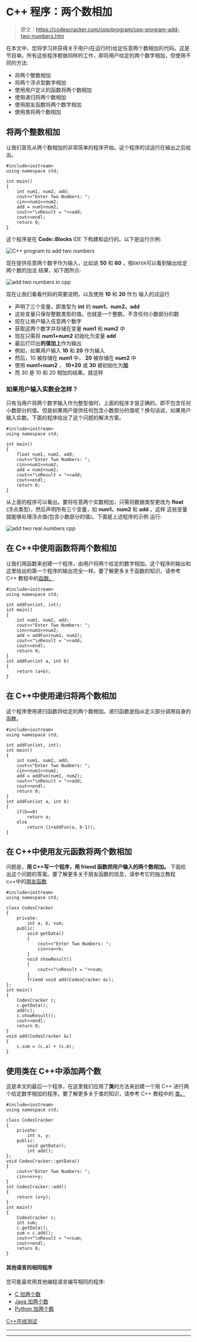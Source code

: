 # C++ 程序：两个数相加

> 原文：<https://codescracker.com/cpp/program/cpp-program-add-two-numbers.htm>

在本文中，您将学习并获得关于用户(在运行时)给定任意两个数相加的代码。这是节目单。所有这些程序都做同样的工作，即将用户给定的两个数字相加，但使用不同的方法:

*   将两个整数相加
*   将两个浮点型数字相加
*   使用用户定义的函数将两个数相加
*   使用递归将两个数相加
*   使用朋友函数将两个数字相加
*   使用类将两个数相加

## 将两个整数相加

让我们首先从两个数相加的非常简单的程序开始。这个程序的试运行在输出之后给出。

```
#include<iostream>
using namespace std;

int main()
{
    int num1, num2, add;
    cout<<"Enter Two Numbers: ";
    cin>>num1>>num2;
    add = num1+num2;
    cout<<"\nResult = "<<add;
    cout<<endl;
    return 0;
}
```

这个程序是在 **Code::Blocks** IDE 下构建和运行的。以下是运行示例:

![C++ program to add two numbers](img/bc600935610a8cdd95b14f410f7e92aa.png)

现在提供任意两个数字作为输入，比如说 **50** 和 **60** 。按`ENTER`可以看到输出给定两个数的加法 结果，如下图所示:

![add two numbers in cpp](img/afc2120daa3e7f6d4e2b3351812b77a4.png)

现在让我们看看代码的简要说明，以及使用 **10** 和 **20** 作为 输入的试运行

*   声明了三个变量，即类型为 **int** 的 **num1、num2、add**
*   这些变量只保存整数类型的值。也就是一个整数。不含任何小数部分的数
*   现在让用户输入任意两个数字
*   获取这两个数字并存储在变量 **num1** 和 **num2** 中
*   现在只需将 **num1+num2** 初始化为变量 **add**
*   最后打印出**的值加上**作为输出
*   例如，如果用户输入 **10** 和 **20** 作为输入
*   然后，10 被存储在 **num1** 中， **20** 被存储在 **num2** 中
*   使用 **num1+num2** ， **10+20** 或 **30** 被初始化为**加**
*   而 30 是 10 和 20 相加的结果。就这样

### 如果用户输入实数会怎样？

只有当用户将两个数字输入作为整型值时，上面的程序才是正确的。即不包含任何小数部分的值。但是如果用户提供任何包含小数部分的值呢？换句话说，如果用户输入实数。下面的程序给出了这个问题的解决方案。

```
#include<iostream>
using namespace std;

int main()
{
    float num1, num2, add;
    cout<<"Enter Two Numbers: ";
    cin>>num1>>num2;
    add = num1+num2;
    cout<<"\nResult = "<<add;
    cout<<endl;
    return 0;
}
```

从上面的程序可以看出。要将任意两个实数相加，只需将数据类型更改为 **float** (浮点类型)，然后声明所有三个变量，如 **num1、num2** 和 **add** 。这样 这些变量就能够处理浮点值(包含小数部分的值)。下面是上述程序的示例 运行:

![add two real numbers cpp](img/eaa3c986ba95e4b321245fe20265208d.png)

## 在 C++中使用函数将两个数相加

让我们用函数来创建一个程序，由用户将两个给定的数字相加。这个程序的输出和这里给出的第一个程序的输出完全一样。要了解更多关于函数的知识，请参考 C++ 教程中的[函数。](/cpp/cpp-functions.htm)

```
#include<iostream>
using namespace std;

int addFun(int, int);
int main()
{
    int num1, num2, add;
    cout<<"Enter Two Numbers: ";
    cin>>num1>>num2;
    add = addFun(num1, num2);
    cout<<"\nResult = "<<add;
    cout<<endl;
    return 0;
}
int addFun(int a, int b)
{
    return (a+b);
}
```

## 在 C++中使用递归将两个数相加

这个程序使用递归函数将给定的两个数相加。递归函数是指从定义部分调用自身的函数。

```
#include<iostream>
using namespace std;

int addFun(int, int);
int main()
{
    int num1, num2, add;
    cout<<"Enter Two Numbers: ";
    cin>>num1>>num2;
    add = addFun(num1, num2);
    cout<<"\nResult = "<<add;
    cout<<endl;
    return 0;
}
int addFun(int a, int b)
{
    if(b==0)
        return a;
    else
        return (1+addFun(a, b-1));
}
```

## 在 C++中使用友元函数将两个数相加

问题是，**用 C++写一个程序，用 friend 函数把用户输入的两个数相加。** 下面给出这个问题的答案。要了解更多关于朋友函数的信息，请参考它的独立教程 c++中的[朋友函数](/cpp/cpp-friend-function.htm)

```
#include<iostream>
using namespace std;

class CodesCracker
{
    private:
        int a, b, sum;
    public:
        void getData()
        {
            cout<<"Enter Two Numbers: ";
            cin>>a>>b;
        }
        void showResult()
        {
            cout<<"\nResult = "<<sum;
        }
        friend void add(CodesCracker &c);
};
int main()
{
    CodesCracker c;
    c.getData();
    add(c);
    c.showResult();
    cout<<endl;
    return 0;
}
void add(CodesCracker &c)
{
    c.sum = (c.a) + (c.b);
}
```

## 使用类在 C++中添加两个数

这是本文的最后一个程序，在这里我们应用了**类**的方法来创建一个用 C++ 进行两个给定数字相加的程序。要了解更多关于类的知识，请参考 C++ 教程中的 [类。](/cpp/cpp-classes-objects.htm)

```
#include<iostream>
using namespace std;

class CodesCracker
{
    private:
        int x, y;
    public:
        void getData();
        int add();
};
void CodesCracker::getData()
{
    cout<<"Enter Two Numbers: ";
    cin>>x>>y;
}
int CodesCracker::add()
{
    return (x+y);
}
int main()
{
    CodesCracker c;
    int sum;
    c.getData();
    sum = c.add();
    cout<<"\nResult = "<<sum;
    cout<<endl;
    return 0;
}
```

#### 其他语言的相同程序

您可能喜欢用其他编程语言编写相同的程序:

*   [C 加两个数](/c/program/c-program-add-two-numbers.htm)
*   [Java 加两个数](/java/program/java-program-add-two-numbers.htm)
*   [Python 加两个数](/python/program/python-program-add-two-numbers.htm)

[C++在线测试](/exam/showtest.php?subid=3)

* * *

* * *